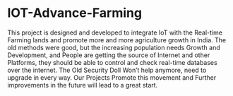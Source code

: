 # IOT-Advance-Farming
This project is designed and developed to integrate IoT with the Real-time Farming lands and promote more and more agriculture growth in India. The old methods were good, but the increasing population needs Growth and Development, and People are getting the source of Internet and other Platforms, they should be able to control and check real-time databases over the internet.  The Old Security Doll Won’t help anymore, need to upgrade in every way. Our Projects Promote this movement and Further improvements in the future will lead to a great start.
